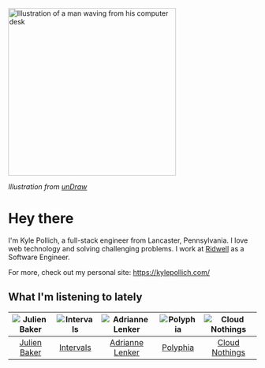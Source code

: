 <img src="https://user-images.githubusercontent.com/6766512/87306713-6f79d900-c4e6-11ea-989a-3242cbfc50c2.png" alt="Illustration of a man waving from his computer desk" height="340" />

_Illustration from [unDraw](https://undraw.co/)_

# Hey there

I'm Kyle Pollich, a full-stack engineer from Lancaster, Pennsylvania. I love web technology and solving challenging problems.
I work at [Ridwell](https://www.ridwell.com/) as a Software Engineer.

For more, check out my personal site: https://kylepollich.com/

## What I'm listening to lately

<!-- begin artists -->
  |![Julien Baker](https://i.scdn.co/image/0da664a93e345270966908fbb986dbde6ea4e727)|![Intervals](https://i.scdn.co/image/91ae86d5e7098fc8c291daed8c90b225aab30155)|![Adrianne Lenker](https://i.scdn.co/image/559046511b221fb6127d433a0cdb67f4ba52f6f9)|![Polyphia](https://i.scdn.co/image/19064b362422abad8f6db31878fa1d740d91e969)|![Cloud Nothings](https://i.scdn.co/image/721b5c95bcb12a9db0296683dac4de9ea5952510)|
  |:---:|:---:|:---:|:---:|:---:|
  |[Julien Baker](https://open.spotify.com/artist/12zbUHbPHL5DGuJtiUfsip)|[Intervals](https://open.spotify.com/artist/0xpJGyjbEzkWSNfcf2tcMl)|[Adrianne Lenker](https://open.spotify.com/artist/4aKWmkWAKviFlyvHYPTNQY)|[Polyphia](https://open.spotify.com/artist/4vGrte8FDu062Ntj0RsPiZ)|[Cloud Nothings](https://open.spotify.com/artist/6rnbB5fuUuCSsspvFsxIpT)|
<!-- end artists -->
